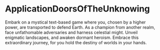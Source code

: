 # ApplicationDoorsOfTheUnknowing

Embark on a mystical text-based game where you, chosen by a higher power, are transported to defend Earth. 
As a champion from another realm, face unfathomable adversaries and harness celestial might. 
Unveil enigmatic landscapes, and awaken dormant heroism. Embrace this extraordinary journey, for you hold the destiny of worlds in your hands.
